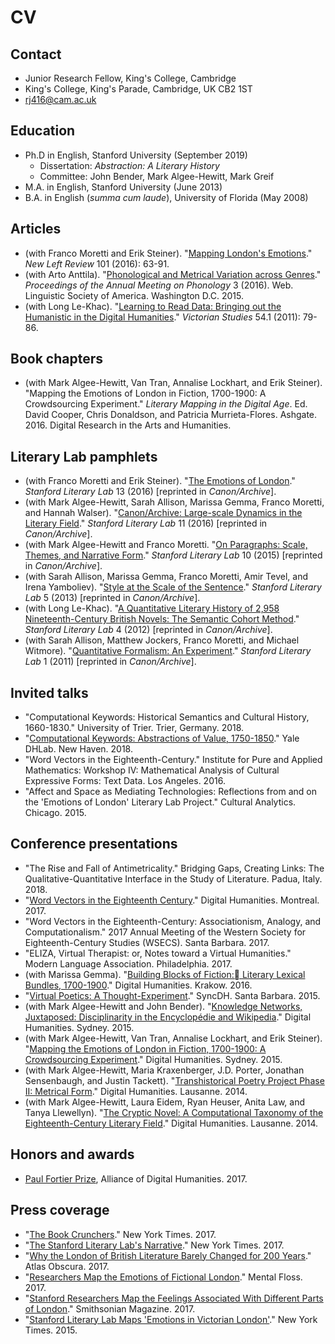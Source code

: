 # CV

## Contact

*   Junior Research Fellow, King's College, Cambridge
*   King's College, King's Parade, Cambridge, UK CB2 1ST
*   rj416@cam.ac.uk

## Education

* Ph.D in English, Stanford University (September 2019)
	* Dissertation: *Abstraction: A Literary History*
	* Committee: John Bender, Mark Algee-Hewitt, Mark Greif
* M.A. in English, Stanford University (June 2013)
* B.A. in English  (*summa cum laude*), University of Florida (May 2008)

## Articles

*   (with Franco Moretti and Erik Steiner). "[Mapping London's Emotions](https://newleftreview.org/II/101/stanford-literary-lab-mapping-london-s-emotions)." _New Left Review_ 101 (2016): 63-91.
*   (with Arto Anttila). "[Phonological and Metrical Variation across Genres](http://journals.linguisticsociety.org/proceedings/index.php/amphonology/article/view/3679)." _Proceedings of the Annual Meeting on Phonology_ 3 (2016). Web. Linguistic Society of America. Washington D.C. 2015.
*   (with Long Le-Khac). "[Learning to Read Data: Bringing out the Humanistic in the Digital Humanities](https://www.academia.edu/9318474/Learning_to_Read_Data_Bringing_out_the_Humanistic_in_the_Digital_Humanities)." _Victorian Studies_ 54.1 (2011): 79-86.

## Book chapters

*   (with Mark Algee-Hewitt, Van Tran, Annalise Lockhart, and Erik Steiner). "Mapping the Emotions of London in Fiction, 1700-1900: A Crowdsourcing Experiment." _Literary Mapping in the Digital Age_. Ed. David Cooper, Chris Donaldson, and Patricia Murrieta-Flores. Ashgate. 2016. Digital Research in the Arts and Humanities.

## Literary Lab pamphlets

*   (with Franco Moretti and Erik Steiner). "[The Emotions of London](http://litlab.stanford.edu/LiteraryLabPamphlet13.pdf)." _Stanford Literary Lab_ 13 (2016) [reprinted in _Canon/Archive_].
*   (with Mark Algee-Hewitt, Sarah Allison, Marissa Gemma, Franco Moretti, and Hannah Walser). "[Canon/Archive: Large-scale Dynamics in the Literary Field](http://litlab.stanford.edu/LiteraryLabPamphlet11.pdf)." _Stanford Literary Lab_ 11 (2016) [reprinted in _Canon/Archive_].
*   (with Mark Algee-Hewitt and Franco Moretti. "[On Paragraphs: Scale, Themes, and Narrative Form](http://litlab.stanford.edu/LiteraryLabPamphlet10.pdf)." _Stanford Literary Lab_ 10 (2015) [reprinted in _Canon/Archive_].
*   (with Sarah Allison, Marissa Gemma, Franco Moretti, Amir Tevel, and Irena Yamboliev). "[Style at the Scale of the Sentence](http://litlab.stanford.edu/LiteraryLabPamphlet5.pdf)." _Stanford Literary Lab_ 5 (2013) [reprinted in _Canon/Archive_].
*   (with Long Le-Khac). "[A Quantitative Literary History of 2,958 Nineteenth-Century British Novels: The Semantic Cohort Method](http://litlab.stanford.edu/LiteraryLabPamphlet4.pdf)." _Stanford Literary Lab_ 4 (2012) [reprinted in _Canon/Archive_].
*   (with Sarah Allison, Matthew Jockers, Franco Moretti, and Michael Witmore). "[Quantitative Formalism: An Experiment](http://litlab.stanford.edu/LiteraryLabPamphlet1.pdf)." _Stanford Literary Lab_ 1 (2011) [reprinted in _Canon/Archive_].

## Invited talks

*   "Computational Keywords: Historical Semantics and Cultural History, 1660-1830." University of Trier. Trier, Germany. 2018.
*   "[Computational Keywords: Abstractions of Value, 1750-1850](http://dhlab.yale.edu/heuser/)." Yale DHLab. New Haven. 2018.
*   "Word Vectors in the Eighteenth-Century." Institute for Pure and Applied Mathematics: Workshop IV: Mathematical Analysis of Cultural Expressive Forms: Text Data. Los Angeles. 2016.
*   "Affect and Space as Mediating Technologies: Reflections from and on the 'Emotions of London' Literary Lab Project." Cultural Analytics. Chicago. 2015.

## Conference presentations

*   "The Rise and Fall of Antimetricality." Bridging Gaps, Creating Links: The Qualitative-Quantitative Interface in the Study of Literature. Padua, Italy. 2018.
*   "[Word Vectors in the Eighteenth Century](https://dh2017.adho.org/abstracts/582/582.pdf)." Digital Humanities. Montreal. 2017.
*   "Word Vectors in the Eighteenth-Century: Associationism, Analogy, and Computationalism." 2017 Annual Meeting of the Western Society for Eighteenth-Century Studies (WSECS). Santa Barbara. 2017.
*   "ELIZA, Virtual Therapist: or, Notes toward a Virtual Humanities." Modern Language Association. Philadelphia. 2017.
*   (with Marissa Gemma). "[Building Blocks of Fiction: Literary Lexical Bundles, 1700-1900](http://dh2016.adho.org/abstracts/394)." Digital Humanities. Krakow. 2016.
*   "[Virtual Poetics: A Thought-Experiment](/virtual-poetics/)." SyncDH. Santa Barbara. 2015.
*   (with Mark Algee-Hewitt and John Bender). "[Knowledge Networks, Juxtaposed: Disciplinarity in the Encyclopédie and Wikipedia](http://dh2015.org/abstracts/xml/HEUSER_Ryan_James_Knowledge_Networks__Juxtaposed_/HEUSER_Ryan_James_Knowledge_Networks__Juxtaposed__Disci.html)." Digital Humanities. Sydney. 2015.
*   (with Mark Algee-Hewitt, Van Tran, Annalise Lockhart, and Erik Steiner). "[Mapping the Emotions of London in Fiction, 1700-1900: A Crowdsourcing Experiment](http://dh2015.org/abstracts/xml/HEUSER_Ryan_James_Mapping_the_Emotions_of_London_/HEUSER_Ryan_James_Mapping_the_Emotions_of_London_in_Fic.html)." Digital Humanities. Sydney. 2015.
*   (with Mark Algee-Hewitt, Maria Kraxenberger, J.D. Porter, Jonathan Sensenbaugh, and Justin Tackett). "[Transhistorical Poetry Project Phase II: Metrical Form](http://dharchive.org/paper/DH2014/Paper-788.xml)." Digital Humanities. Lausanne. 2014.
*   (with Mark Algee-Hewitt, Laura Eidem, Ryan Heuser, Anita Law, and Tanya Llewellyn). "[The Cryptic Novel: A Computational Taxonomy of the Eighteenth-Century Literary Field](http://dharchive.org/paper/DH2014/Paper-472.xml)." Digital Humanities. Lausanne. 2014.

## Honors and awards

*   [Paul Fortier Prize](https://adho.org/awards/paul-fortier-prize), Alliance of Digital Humanities. 2017.

## Press coverage

* "[The Book Crunchers](https://www.nytimes.com/2017/10/30/arts/moretti-stanford-literary-lab-graphs.html)." New York Times. 2017.
* "[The Stanford Literary Lab's Narrative](http://www.publicbooks.org/the-stanford-literary-labs-narrative/)." New York Times. 2017.
* "[Why the London of British Literature Barely Changed for 200 Years](http://mentalfloss.com/article/94013/researchers-map-emotions-fictional-london)." Atlas Obscura. 2017.
* "[Researchers Map the Emotions of Fictional London](http://mentalfloss.com/article/94013/researchers-map-emotions-fictional-london)." Mental Floss. 2017.
* "[Stanford Researchers Map the Feelings Associated With Different Parts of London](http://www.smithsonianmag.com/innovation/stanford-researchers-map-feelings-associated-with-different-parts-london-180962753/)." Smithsonian Magazine. 2017.
* "[Stanford Literary Lab Maps 'Emotions in Victorian London'](https://www.nytimes.com/2015/04/14/books/stanford-literary-lab-maps-emotions-in-victorian-london.html)." New York Times. 2015.
